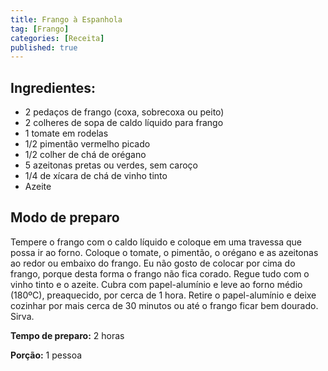 ```yaml
---
title: Frango à Espanhola
tag: [Frango]
categories: [Receita]
published: true
---
```


## Ingredientes:

- 2 pedaços de frango (coxa, sobrecoxa ou peito)
- 2 colheres de sopa de caldo líquido para frango
- 1 tomate em rodelas
- 1/2 pimentão vermelho picado
- 1/2 colher de chá de orégano
- 5 azeitonas pretas ou verdes, sem caroço
- 1/4 de xícara de chá de vinho tinto
- Azeite

## Modo de preparo

Tempere o frango com o caldo líquido e coloque em uma travessa que possa ir ao forno.
Coloque o tomate, o pimentão, o orégano e as azeitonas ao redor ou embaixo do frango. Eu não gosto de colocar por cima do frango, porque desta forma o frango não fica corado.
Regue tudo com o vinho tinto e o azeite.
Cubra com papel-alumínio e leve ao forno médio (180ºC), preaquecido, por cerca de 1 hora.
Retire o papel-alumínio e deixe cozinhar por mais cerca de 30 minutos ou até o frango ficar bem dourado.
Sirva.

**Tempo de preparo:** 2 horas

**Porção:** 1 pessoa
